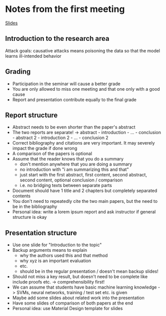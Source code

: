 # Notes from the first meeting

[Slides](https://www.sec.in.tum.de/i20/assets/vorlesung/adversarial-and-secure-learning-introduction.pdf)

## Introduction to the research area
Attack goals: causative attacks means poisoning the data so that the model learns ill-intended behavior

## Grading
- Participation in the seminar will cause a better grade
- You are only allowed to miss one meeting and that one only with a good cause
- Report and presentation contribute equally to the final grade

## Report structure
- Abstract needs to be even shorter than the paper's abstract
- The two reports are separate! -> abstract - introduction - ... - conclusion - abstract 2 - introduction 2 - ... - conclusion 2
- Correct bibliography and citations are very important. It may severely impact the grade if done wrong
- A comparison of the papers is optional
- Assume that the reader knows that you do a summary 
  - don't mention anywhere that you are doing a summary
  - no introduction with "i am summarizing this and that"
  - just start with the first abstract, first content, second abstract, second content, optional conclusion / comparison
  - i.e. no bridging texts between separate parts
- Document should have 1 title and 2 chapters but completely separated contents
- You don't need to repeatedly cite the two main papers, but the need to be in the bibliography
- Personal idea: write a lorem ipsum report and ask instructor if general structure is okay

## Presentation structure
- Use one slide for "Introduction to the topic"
- Backup arguments means to explain 
  - why the authors used this and that method
  - why xyz is an important evaluation
  - etc.
  - should be in the regular presentation / doesn't mean backup slides!
- Should not miss a key result, but doesn't need to be complete like include proofs etc. -> comprehensibility first!
- We can assume that students have basic machine learning knowledge -> SVMs, neural networks, training / test set etc. is given
- Maybe add some slides about related work into the presentation
- Have some slides of comparison of both papers at the end
- Personal idea: use Material Design template for slides
